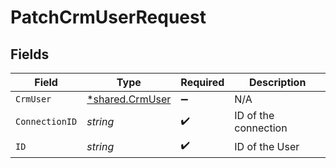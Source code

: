 # PatchCrmUserRequest


## Fields

| Field                                             | Type                                              | Required                                          | Description                                       |
| ------------------------------------------------- | ------------------------------------------------- | ------------------------------------------------- | ------------------------------------------------- |
| `CrmUser`                                         | [*shared.CrmUser](../../models/shared/crmuser.md) | :heavy_minus_sign:                                | N/A                                               |
| `ConnectionID`                                    | *string*                                          | :heavy_check_mark:                                | ID of the connection                              |
| `ID`                                              | *string*                                          | :heavy_check_mark:                                | ID of the User                                    |
